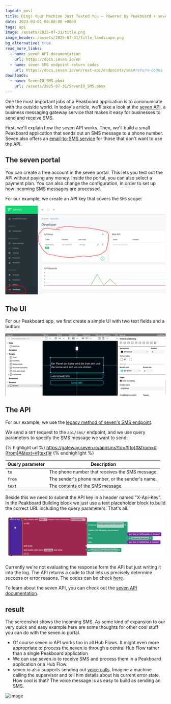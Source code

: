 ```yaml
---
layout: post
title: Ding! Your Machine Just Texted You – Powered by Peakboard + seven.io
date: 2023-03-01 00:00:00 +0000
tags: api
image: /assets/2025-07-31/title.png
image_header: /assets/2025-07-31/title_landscape.png
bg_alternative: true
read_more_links:
  - name: seven API documentation
    url: https://docs.seven.io/en
  - name: seven SMS endpoint return codes
    url: https://docs.seven.io/en/rest-api/endpoints/sms#return-codes
downloads:
  - name: SevenIO_SMS.pbmx
    url: /assets/2025-07-31/SevenIO_SMS.pbmx
---
```

One the most important jobs of a Peakboard application is to communicate with the outside world. In today's article, we'll take a look at the [seven API](https://www.seven.io/en/products/sms-gateway-api/), a business messaging gateway service that makes it easy for businesses to send and receive SMS.

First, we'll explain how the seven API works. Then, we'll build a small Peakboard application that sends out an SMS message to a phone number. Seven also offers an [email-to-SMS service](https://www.seven.io/en/products/email-to-sms/) for those that don't want to use the API.

## The seven portal

You can create a free account in the seven portal. This lets you test out the API  without paying any money. Inside the portal, you can also select a payment plan. You can also change the configuration, in order to set up how incoming SMS messages are processed.

For our example, we create an API key that covers the `SMS` scope:

![image](/assets/2025-07-31/010.png)

## The UI

For our Peakboard app, we first create a simple UI with two text fields and a button:

![image](/assets/2025-07-31/020.png)

## The API

For our example, we use the [legacy method of seven's SMS endpoint](https://docs.seven.io/en/rest-api/endpoints/sms#legacy).

We send a `GET` request to the `api/sms/` endpoint, and we use query parameters to specify the SMS message we want to send:

{% highlight url %}
https://gateway.seven.io/api/sms?to=#[to]#&from=#[from]#&text=#[text]#
{% endhighlight %}

| Query parameter | Description |
| --------------- | ----------- |
| `to`            | The phone number that receives the SMS message.
| `from`          | The sender's phone number, or the sender's name.
| `text`          | The contents of the SMS message.

Beside this we need to submit the API key in a header named "X-Api-Key". In the Peakboard Building block we just use a text placeholder block to build the correct URL including the query parameters. That's all.

![image](/assets/2025-07-31/030.png)

Currently we're not evaluating the response form the API but just writing it into the log. The API returns a code to that lets us precisely determine success or error reasons. The codes can be check [here](https://docs.seven.io/en/rest-api/endpoints/sms#return-codes).

To learn about the seven API, you can check out the [seven API documentation](https://docs.seven.io/en).

## result

The screenshot shows the incoming SMS. 
As some kind of expansion to our very quick and easy example here are some thoughts for other cool stuff you can do with the seven.io portal.

- Of course seven.io API works too in all Hub Flows. It might even more appropriate to process the seven.io through a central Hub Flow rather than a single Peakboard application
- We can use seven.io to receive SMS and process them in a Peakboard application or a Hub Flow.
- seven.io also supports sending out [voice calls](https://docs.seven.io/en/rest-api/endpoints/voice#send-voice-call). Imagine a machine calling the supervisor and tell him  details about his current error state. How cool is that? The voice message is as easy to build as sending an SMS.

![image](/assets/2025-07-31/040.jpeg)
